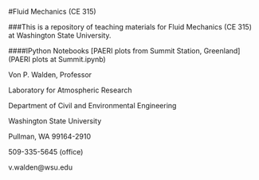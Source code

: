 #Fluid Mechanics (CE 315)

###This is a repository of teaching materials for Fluid Mechanics (CE 315) at Washington State University.

####IPython Notebooks
  [PAERI plots from Summit Station, Greenland](PAERI plots at Summit.ipynb)

<p>Von P. Walden, Professor</p>
<p>Laboratory for Atmospheric Research</p>
<p>Department of Civil and Environmental Engineering</p>
<p>Washington State University</p>
<p>Pullman, WA  99164-2910</p>
<p>509-335-5645 (office)</p>
<p>v.walden@wsu.edu</p>

